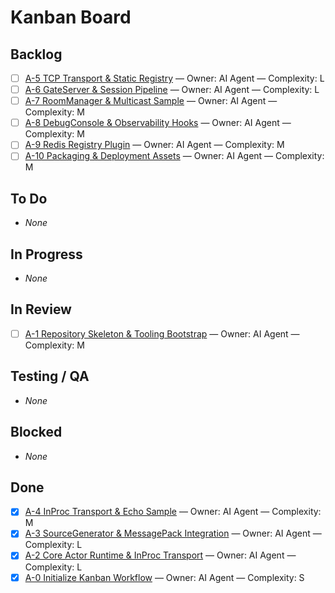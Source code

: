 # Kanban Board

## Backlog
- [ ] [A-5 TCP Transport & Static Registry](issues/A-5-tcp-transport.md) — Owner: AI Agent — Complexity: L
- [ ] [A-6 GateServer & Session Pipeline](issues/A-6-gate-session.md) — Owner: AI Agent — Complexity: L
- [ ] [A-7 RoomManager & Multicast Sample](issues/A-7-roommanager.md) — Owner: AI Agent — Complexity: M
- [ ] [A-8 DebugConsole & Observability Hooks](issues/A-8-debug-console.md) — Owner: AI Agent — Complexity: M
- [ ] [A-9 Redis Registry Plugin](issues/A-9-redis-registry.md) — Owner: AI Agent — Complexity: M
- [ ] [A-10 Packaging & Deployment Assets](issues/A-10-packaging.md) — Owner: AI Agent — Complexity: M

## To Do
- _None_

## In Progress
- _None_

## In Review
- [ ] [A-1 Repository Skeleton & Tooling Bootstrap](issues/A-1-repo-skeleton.md) — Owner: AI Agent — Complexity: M

## Testing / QA
- _None_

## Blocked
- _None_

## Done
- [x] [A-4 InProc Transport & Echo Sample](issues/A-4-inproc-transport.md) — Owner: AI Agent — Complexity: M
- [x] [A-3 SourceGenerator & MessagePack Integration](issues/A-3-source-generator.md) — Owner: AI Agent — Complexity: L
- [x] [A-2 Core Actor Runtime & InProc Transport](issues/A-2-core-actor-runtime.md) — Owner: AI Agent — Complexity: L
- [x] [A-0 Initialize Kanban Workflow](issues/A-0-initialize-kanban.md) — Owner: AI Agent — Complexity: S
